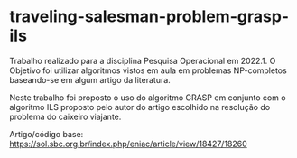 # traveling-salesman-problem-grasp-ils

Trabalho realizado para a disciplina Pesquisa Operacional em 2022.1. O Objetivo foi utilizar algoritmos vistos em aula em problemas NP-completos baseando-se em algum artigo da literatura. 

Neste trabalho foi proposto o uso do algoritmo GRASP em conjunto com o algoritmo ILS proposto pelo autor do artigo escolhido na resolução do problema do caixeiro viajante.

Artigo/código base: https://sol.sbc.org.br/index.php/eniac/article/view/18427/18260
